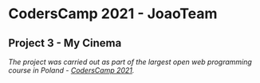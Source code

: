 # CodersCamp 2021 - JoaoTeam

## Project 3 - My Cinema
*The project was carried out as part of the largest open web programming course in Poland - [CodersCamp 2021](https://www.coderscamp.edu.pl/).*  
